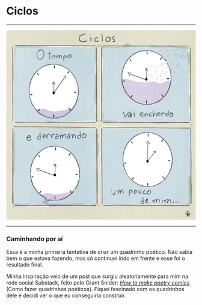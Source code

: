 # Ciclos

---

![Ciclos](./ciclos.jpg)

---

### Caminhando por aí

Essa é a minha primeira tentativa de criar um quadrinho poético. Não sabia bem o que estava fazendo, mas só continuei indo em frente e esse foi o resultado final.

Minha inspiração veio de um post que surgiu aleatoriamente para mim na rede social Substack, feito pelo Grant Snider: [_How to make poetry comics_](https://incidentalcomics.substack.com/p/how-to-make-poetry-comics) (Como fazer quadrinhos poéticos). Fiquei fascinado com os quadrinhos dele e decidi ver o que eu conseguiria construir.